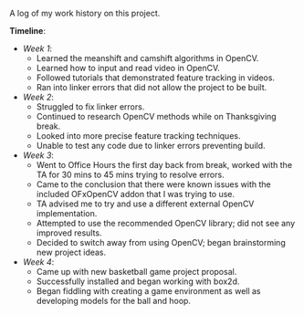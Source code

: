 A log of my work history on this project.

**Timeline**:
- *Week 1*:
  - Learned the meanshift and camshift algorithms in OpenCV.
  - Learned how to input and read video in OpenCV.
  - Followed tutorials that demonstrated feature tracking in videos.
  - Ran into linker errors that did not allow the project to be built.
- *Week 2*:
  - Struggled to fix linker errors.
  - Continued to research OpenCV methods while on Thanksgiving break.
  - Looked into more precise feature tracking techniques.
  - Unable to test any code due to linker errors preventing build.
- *Week 3*:
  - Went to Office Hours the first day back from break, worked with the TA for 30 mins to 45 mins trying to resolve errors.
  - Came to the conclusion that there were known issues with the included OFxOpenCV addon that I was trying to use.
  - TA advised me to try and use a different external OpenCV implementation.
  - Attempted to use the recommended OpenCV library; did not see any improved results.
  - Decided to switch away from using OpenCV; began brainstorming new project ideas.
- *Week 4*:
  - Came up with new basketball game project proposal.
  - Successfully installed and began working with box2d.
  - Began fiddling with creating a game environment as well as developing models for the ball and hoop.
